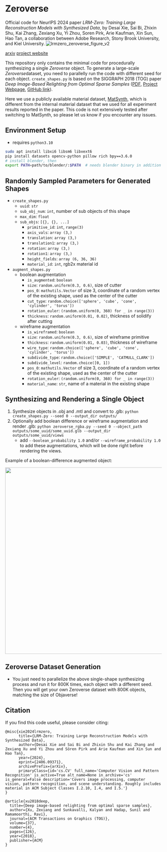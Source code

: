 # Zeroverse
Official code for NeurIPS 2024 paper *LRM-Zero: Training Large Reconstruction Models with Synthesized Data*, by Desai Xie, Sai Bi, Zhixin Shu, Kai Zhang, Zexiang Xu, Yi Zhou, Soren Pirk, Arie Kaufman, Xin Sun, Hao Tan, a collaboration between Adobe Research, Stony Brook University, and Kiel University.
![lrmzero_zeroverse_figure_v2](https://github.com/desaixie/zeroverse/assets/32966374/67ec1a22-bf99-4a87-b8a5-fb06372bc66a)

 
[arxiv](https://arxiv.org/abs/2406.09371) [project website](https://desaixie.github.io/lrm-zero/)

This repository only contains the minimal code for procedurally synthesizing a single *Zeroverse* object.
To generate a large-scale *Zeroverse*dataset, you need to parallelly run the code with different seed for each object.
`create_shapes.py` is based on the SIGGRAPH 2018 (TOG) paper *Deep Image-Based Relighting from Optimal Sparse Samples* ([PDF](https://cseweb.ucsd.edu/~viscomp/projects/SIG18Relighting/PaperData/relight_paper.pdf), [Project Webpage](https://cseweb.ucsd.edu/~viscomp/projects/SIG18Relighting/), [GitHub link](https://github.com/zexiangxu/Deep-Relighting)).

Here we use a publicly available material dataset, [MatSynth](https://gvecchio.com/matsynth/), which is different from the internal material dataset that we used for all experiment results reported in the paper.
This code is not extensively tested after switching to MatSynth, so please let us know if you encounter any issues.

## Environment Setup
- requires `python3.10`
```bash
sudo apt install libxi6 libsm6 libxext6
pip install datasets opencv-python pillow rich bpy==3.6.0
# install blender, then
export PATH=path/to/blender/:$PATH  # needs blender binary in addition to bpy to run zeroverse_rgba.py, augment_shapes.py and 2gltf2.py
```

## Randomly Sampled Parameters for Generated Shapes
- `create_shapes.py`
    - `uuid`: `str`
    - `sub_obj_num`: `int`, number of sub objects of this shape
    - `max_dim`: `float`
    - `sub_objs`: `[{}, {}, ...]`
        - `primitive_id`: `int`, `range(3)`
        - `axis_vals`: `array (3,)`
        - `translation`: `array (3,)`
        - `translation1`: `array (3,)`
        - `rotation`: `array (3,)`
        - `rotation1`: `array (3,)`
        - `height_fields`: `array (6, 36, 36)`
        - `material_id`: `int`, rgb2x material id
- `augment_shapes.py`
    - boolean augmentation
        - `is_augmented`: `boolean`
        - `size`: `random.uniform(0.3, 0.6)`, size of cutter
        - `pos_0`: `mathutils.Vector` of size 3, coordinate of a random vertex of the existing shape, used as the center of the cutter
        - `cut_type`: `random.choice(['sphere', 'cube', 'cone', 'cylinder', 'torus'])`
        - `rotation_euler`: `(random.uniform(0, 360) for _ in range(3))`
        - `thickness`: `random.uniform(0.01, 0.02)`, thickness of solidify after cutting
    - wireframe augmentation
        - `is_wireframed`: `boolean`
        - `size`: `random.uniform(0.3, 0.6)`, size of wireframe primitive
        - `thickness`: `random.uniform(0.01, 0.03)`, thickness of wireframe
        - `wire_type`: `random.choice(['sphere', 'cube', 'cone', 'cylinder', 'torus'])`
        - `subdivide_type`: `random.choice(['SIMPLE', 'CATMULL_CLARK'])`
        - `subdivide_level`: `random.choice([0, 1])`
        - `pos_0`: `mathutils.Vector` of size 3, coordinate of a random vertex of the existing shape, used as the center of the cutter
        - `rotation_euler`: `(random.uniform(0, 360) for _ in range(3))`
        - `material_name`: `str`, name of a material in the existing shape

## Synthesizing and Rendering a Single Object
1. Synthesize objects in .obj and .mtl and convert to .glb: `python create_shapes.py --seed 0 --output_dir outputs/`
2. Optionally add boolean difference or wireframe augmentation and render .glb: `python zeroverse_rgba.py --seed 0 --object_path outputs/some_uuid/some_uuid.glb --output_dir outputs/some_uuid/views`
    - add `--boolean_probability 1.0` and/or `--wireframe_probability 1.0` to add these augmentations, which will be done right before rendering the views.

Example of a boolean-difference augmented object:

<img src="https://github.com/desaixie/zeroverse/assets/32966374/b5740697-ed3d-4c14-9bde-e3b9b632fff5" width="600"/>


## Zeroverse Dataset Generation
- You just need to parallelize the above single-shape synthesizing process and run it for 800K times, each object with a different seed. Then you will get your own Zeroverse dataset with 800K objects, matching the size of Objaverse!

## Citation
If you find this code useful, please consider citing:
```
@misc{xie2024lrmzero,
      title={LRM-Zero: Training Large Reconstruction Models with Synthesized Data}, 
      author={Desai Xie and Sai Bi and Zhixin Shu and Kai Zhang and Zexiang Xu and Yi Zhou and Sören Pirk and Arie Kaufman and Xin Sun and Hao Tan},
      year={2024},
      eprint={2406.09371},
      archivePrefix={arXiv},
      primaryClass={id='cs.CV' full_name='Computer Vision and Pattern Recognition' is_active=True alt_name=None in_archive='cs' is_general=False description='Covers image processing, computer vision, pattern recognition, and scene understanding. Roughly includes material in ACM Subject Classes I.2.10, I.4, and I.5.'}
}

@article{xu2018deep,
  title={Deep image-based relighting from optimal sparse samples},
  author={Xu, Zexiang and Sunkavalli, Kalyan and Hadap, Sunil and Ramamoorthi, Ravi},
  journal={ACM Transactions on Graphics (TOG)},
  volume={37},
  number={4},
  pages={126},
  year={2018},
  publisher={ACM}
}
```
